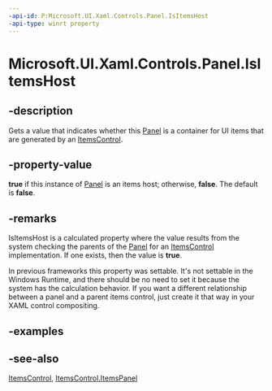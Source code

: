```yaml
---
-api-id: P:Microsoft.UI.Xaml.Controls.Panel.IsItemsHost
-api-type: winrt property
---
```


<!-- Property syntax
public bool IsItemsHost { get; }
-->

# Microsoft.UI.Xaml.Controls.Panel.IsItemsHost

## -description
Gets a value that indicates whether this [Panel](panel.md) is a container for UI items that are generated by an [ItemsControl](itemscontrol.md).

## -property-value
**true** if this instance of [Panel](panel.md) is an items host; otherwise, **false**. The default is **false**.

## -remarks
IsItemsHost is a calculated property where the value results from the system checking the parents of the [Panel](panel.md) for an [ItemsControl](itemscontrol.md) implementation. If one exists, then the value is **true**.

In previous frameworks this property was settable. It's not settable in the Windows Runtime, and there should be no need to set it because the system has the calculation behavior. If you want a different relationship between a panel and a parent items control, just create it that way in your XAML control compositing.


<!--Could use a seealso to custom panel howto if one existed-->

## -examples

## -see-also
[ItemsControl](itemscontrol.md), [ItemsControl.ItemsPanel](itemscontrol_itemspanel.md)
